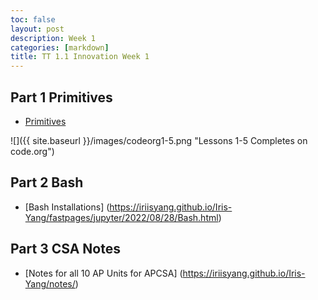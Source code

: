 ```yaml
---
toc: false
layout: post
description: Week 1
categories: [markdown]
title: TT 1.1 Innovation Week 1
---
```


## Part 1 Primitives

- [Primitives](https://iriisyang.github.io/Iris-Yang/fastpages/jupyter/2022/08/28/JavaPrimitives.html)

![]({{ site.baseurl }}/images/codeorg1-5.png "Lessons 1-5 Completes on code.org")

## Part 2 Bash

- [Bash Installations] (https://iriisyang.github.io/Iris-Yang/fastpages/jupyter/2022/08/28/Bash.html)

## Part 3 CSA Notes

- [Notes for all 10 AP Units for APCSA] (https://iriisyang.github.io/Iris-Yang/notes/)
